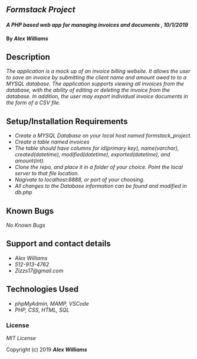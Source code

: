 ## _Formstack Project_

#### _A PHP based web app for managing invoices and documents , 10/1/2019_

#### By _**Alex Williams**_

## Description

_The application is a mock up of an invoice billing website. It allows the user to save an invoice by submitting the client name and amount owed to to a MYSQL database. The application supports viewing all invoices from the database, with the ability of editing or deleting the invoice from the database. In addition, the user may export individual invoice documents in the form of a CSV file._

## Setup/Installation Requirements

- _Create a MYSQL Database on your local host named formstack_project._
- _Create a table named invoices_
- _The table should have columns for id(primary key), name(varchar), created(datetime), modified(datetime), exported(datetime), and amount(int)._
- _Clone the repo, and place it in a folder of your choice. Point the local server to that file location._
- _Nagivate to localhost:8888, or port of your choosing._
- _All changes to the Database information can be found and modified in db.php_

## Known Bugs

_No Known Bugs_

## Support and contact details

- _Alex Williams_
- _512-913-4762_
- _Zizzs17@gmail.com_

## Technologies Used

- _phpMyAdmin, MAMP, VSCode_
- _PHP, CSS, HTML, SQL_

### License

_MIT License_

Copyright (c) 2019 **_Alex Williams_**
